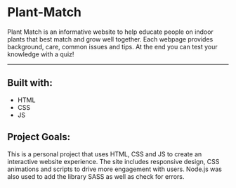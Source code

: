 # Plant-Match

Plant Match is an informative website to help educate people on indoor plants that best match and grow well together. Each webpage provides background, care, common issues and tips. At the end you can test your knowledge with a quiz!

---

## Built with:

- HTML
- CSS
- JS

## Project Goals:

This is a personal project that uses HTML, CSS and JS to create an interactive website experience. The site includes responsive design, CSS animations and scripts to drive more engagement with users. Node.js was also used to add the library SASS as well as check for errors.
